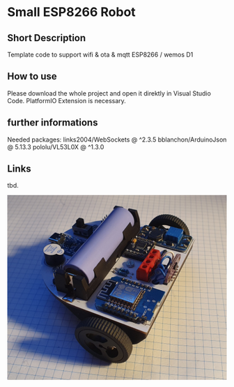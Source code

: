 # Small ESP8266 Robot
## Short Description
Template code to support wifi &amp; ota &amp; mqtt ESP8266 / wemos D1

## How to use
Please download the whole project and open it direktly in Visual Studio Code. 
PlatformIO Extension is necessary.

## further informations
Needed packages:
	links2004/WebSockets @ ^2.3.5
	bblanchon/ArduinoJson @ 5.13.3
	pololu/VL53L0X @ ^1.3.0

## Links
tbd.


![](https://github.com/AndreasHuth/SmallESP8266Robot/blob/master/pics/picture1.jpg)

